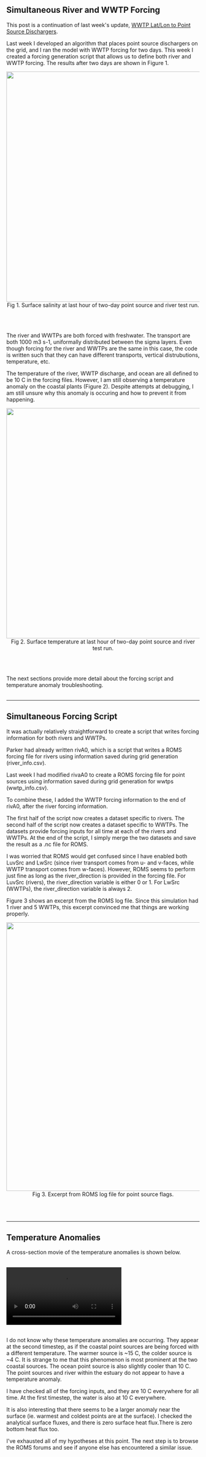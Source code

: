 
## Simultaneous River and WWTP Forcing

This post is a continuation of last week's update, [WWTP Lat/Lon to Point Source Dischargers](https://ajleeson.github.io/research_blog/2022/07/25/WWTP-PointSource-Algorithm.html).

Last week I developed an algorithm that places point source dischargers on the grid, and I ran the model with WWTP forcing for two days. This week I created a forcing generation script that allows us to define both river and WWTP forcing. The results after two days are shown in Figure 1.

<p style="text-align:center;"><img src="https://user-images.githubusercontent.com/15829099/182209987-9a99499f-661f-4548-b302-ffbbf8b2f736.png" width="600"/><br>Fig 1. Surface salinity at last hour of two-day point source and river test run.</p><br><br>

The river and WWTPs are both forced with freshwater. The transport are both 1000 m3 s-1, uniformally distributed between the sigma layers. Even though forcing for the river and WWTPs are the same in this case, the code is written such that they can have different transports, vertical distrubutions, temperature, etc.

The temperature of the river, WWTP discharge, and ocean are all defined to be 10 C in the forcing files. However, I am still observing a temperature anomaly on the coastal plants (Figure 2). Despite attempts at debugging, I am still unsure why this anomaly is occuring and how to prevent it from happening.

<p style="text-align:center;"><img src="https://user-images.githubusercontent.com/15829099/182222359-11818fb5-b3e2-4463-9dff-37730b6b925b.png" width="600"/><br>Fig 2. Surface temperature at last hour of two-day point source and river test run.</p><br><br>

The next sections provide more detail about the forcing script and temperature anomaly troubleshooting.
<br><br>

---
## Simultaneous Forcing Script

It was actually relatively straightforward to create a script that writes forcing information for both rivers and WWTPs.

Parker had already written rivA0, which is a script that writes a ROMS forcing file for rivers using information saved during grid generation (river_info.csv).

Last week I had modified rivaA0 to create a ROMS forcing file for point sources using information saved during grid generation for wwtps (wwtp_info.csv).

To combine these, I added the WWTP forcing information to the end of rivA0, after the river forcing information.

The first half of the script now creates a dataset specific to rivers. The second half of the script now creates a dataset specific to WWTPs. The datasets provide forcing inputs for all time at each of the rivers and WWTPs. At the end of the script, I simply merge the two datasets and save the result as a .nc file for ROMS.

I was worried that ROMS would get confused since I have enabled both LuvSrc and LwSrc (since river transport comes from u- and v-faces, while WWTP transport comes from w-faces). However, ROMS seems to perform just fine as long as the river_direction is provided in the forcing file. For LuvSrc (rivers), the river_direction variable is either 0 or 1. For LwSrc (WWTPs), the river_direction variable is always 2.

Figure 3 shows an excerpt from the ROMS log file. Since this simulation had 1 river and 5 WWTPs, this excerpt convinced me that things are working properly.

<p style="text-align:center;"><img src="https://user-images.githubusercontent.com/15829099/182446387-9a998118-eee3-484f-b88f-990fc9b87b81.png" width="700"/><br>Fig 3. Excerpt from ROMS log file for point source flags.</p><br><br>

---
## Temperature Anomalies

A cross-section movie of the temperature anomalies is shown below.<br><br>

<video src="https://user-images.githubusercontent.com/15829099/182450731-dec81604-70d5-4c9d-ae45-304abbfe9a0a.mp4" controls="controls" style="max-width: 800px;">
</video><br><br>

I do not know why these temperature anomalies are occurring. They appear at the second timestep, as if the coastal point sources are being forced with a different temperature. The warmer source is ~15 C, the colder source is ~4 C. It is strange to me that this phenomenon is most prominent at the two coastal sources. The ocean point source is also slightly cooler than 10 C. The point sources and river within the estuary do not appear to have a temperature anomaly.

I have checked all of the forcing inputs, and they are 10 C everywhere for all time. At the first timestep, the water is also at 10 C everywhere.

It is also interesting that there seems to be a larger anomaly near the surface (ie. warmest and coldest points are at the surface). I checked the analytical surface fluxes, and there is zero surface heat flux.There is zero bottom heat flux too.

I've exhausted all of my hypotheses at this point. The next step is to browse the ROMS forums and see if anyone else has encountered a similar issue.